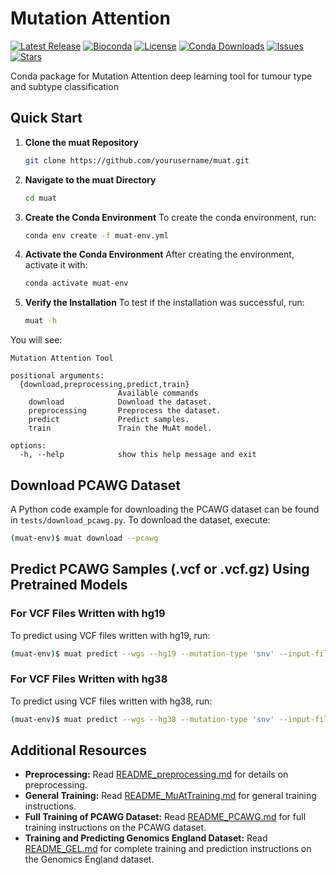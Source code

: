 # Mutation Attention


[![Latest Release](https://img.shields.io/github/v/release/primasanjaya/muat)](https://github.com/primasanjaya/muat/releases)
[![Bioconda](https://img.shields.io/conda/vn/bioconda/muat)](https://anaconda.org/bioconda/muat)
[![License](https://img.shields.io/github/license/primasanjaya/muat)](https://github.com/primasanjaya/muat/blob/main/LICENSE)
[![Conda Downloads](https://img.shields.io/conda/dn/bioconda/muat)](https://anaconda.org/bioconda/muat)
[![Issues](https://img.shields.io/github/issues/primasanjaya/muat)](https://github.com/primasanjaya/muat/issues)
[![Stars](https://img.shields.io/github/stars/primasanjaya/muat?style=social)](https://github.com/primasanjaya/muat)



Conda package for Mutation Attention deep learning tool for tumour type and subtype classification

## Quick Start

1. **Clone the muat Repository**
   ```bash
   git clone https://github.com/yourusername/muat.git
   ```

2. **Navigate to the muat Directory**
   ```bash
   cd muat
   ```

3. **Create the Conda Environment**
   To create the conda environment, run:
   ```bash
   conda env create -f muat-env.yml
   ```

4. **Activate the Conda Environment**
   After creating the environment, activate it with:
   ```bash
   conda activate muat-env
   ```

5. **Verify the Installation**
   To test if the installation was successful, run:
   ```bash
   muat -h
   ```
You will see:
```
Mutation Attention Tool

positional arguments:
  {download,preprocessing,predict,train}
                        Available commands
    download            Download the dataset.
    preprocessing       Preprocess the dataset.
    predict             Predict samples.
    train               Train the MuAt model.

options:
  -h, --help            show this help message and exit
```

## Download PCAWG Dataset
A Python code example for downloading the PCAWG dataset can be found in `tests/download_pcawg.py`. To download the dataset, execute:
```bash
(muat-env)$ muat download --pcawg
```

## Predict PCAWG Samples (.vcf or .vcf.gz) Using Pretrained Models

### For VCF Files Written with hg19
To predict using VCF files written with hg19, run:
```bash
(muat-env)$ muat predict --wgs --hg19 --mutation-type 'snv' --input-filepath 'sample1_hg19.vcf.gz' 'sample2_hg19.vcf.gz' --result-dir 'path/to/result_dir/'
```

### For VCF Files Written with hg38
To predict using VCF files written with hg38, run:
```bash
(muat-env)$ muat predict --wgs --hg38 --mutation-type 'snv' --input-filepath 'sample_hg38.vcf' --result-dir 'path/to/result_dir/'
```

## Additional Resources
- **Preprocessing:** Read [README_preprocessing.md](README_preprocessing.md) for details on preprocessing.
- **General Training:** Read [README_MuAtTraining.md](README_MuAtTraining.md) for general training instructions.
- **Full Training of PCAWG Dataset:** Read [README_PCAWG.md](README_PCAWG.md) for full training instructions on the PCAWG dataset.
- **Training and Predicting Genomics England Dataset:** Read [README_GEL.md](README_GEL.md) for complete training and prediction instructions on the Genomics England dataset.